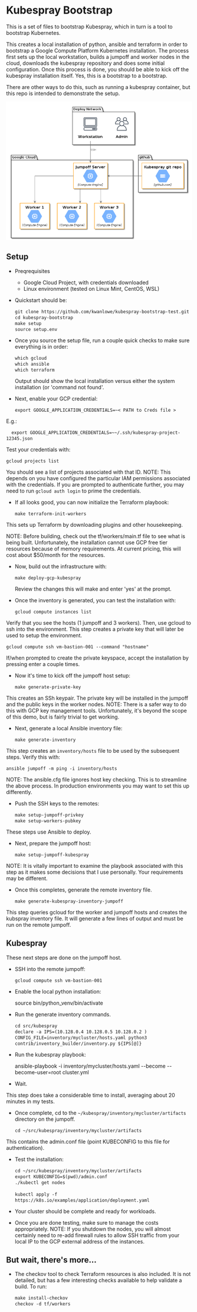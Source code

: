 # Kubespray Bootstrap

This is a set of files to bootstrap Kubespray, which in turn is a tool to bootstrap Kubernetes.

This creates a local installation of python, ansible and terraform in order to bootstrap a 
Google Compute Platform Kubernetes installation. The process first sets up the local workstation,
builds a jumpoff and worker nodes in the cloud, downloads the kubespray repository and does some
initial configuration. Once this process is done, you should be able to kick off the kubespray 
installation itself. Yes, this is a bootstrap to a bootstrap.

There are other ways to do this, such as running a kubespray container, but this repo is intended
to demonstrate the setup.

![Generated Inventory](kubespray.png)


## Setup

* Preqrequisites

  * Google Cloud Project, with credentials downloaded
  * Linux environment (tested on Linux Mint, CentOS, WSL)


* Quickstart should be:

      git clone https://github.com/kwanlowe/kubespray-bootstrap-test.git
      cd kubespray-bootstrap
      make setup
      source setup.env

* Once you source the setup file, run a couple quick checks to make sure everything is in order:

      which gcloud
      which ansible
      which terraform

  Output should show the local installation versus either the system installation (or 'command not found'.

* Next, enable your GCP credential:

      export GOOGLE_APPLICATION_CREDENTIALS=~< PATH to Creds file >

E.g.:

      export GOOGLE_APPLICATION_CREDENTIALS=~~/.ssh/kubespray-project-12345.json

Test your credentials with:

    gcloud projects list

You should see a list of projects associated with that ID. NOTE: This depends on you have configured
the particular IAM permissions associated with the credentials. If you are prompted to authenticate 
further, you may need to run ```gcloud auth login``` to prime the credentials.

* If all looks good, you can now initialize the Terraform playbook:

      make terraform-init-workers

This sets up Terraform by downloading plugins and other housekeeping. 

NOTE: Before building, check out the tf/workers/main.tf file to see what is being built. Unfortunately,
the installation cannot use GCP free tier resources because of memory requirements. At current pricing, 
this will cost about $50/month for the resources. 

* Now, build out the infrastructure with:

      make deploy-gcp-kubespray

  Review the changes this will make and enter 'yes' at the prompt.

* Once the inventory is generated, you can test the installation with:

      gcloud compute instances list

Verify that you see the hosts (1 jumpoff and 3 workers). Then, use gcloud to ssh into the environment.
This step creates a private key that will later be used to setup the environment.

    gcloud compute ssh vm-bastion-001 --command "hostname"

If/when prompted to create the private keyspace, accept the installation by pressing enter a couple times.

* Now it's time to kick off the jumpoff host setup:

      make generate-private-key

This creates an SSh keypair. The private key will be installed in the jumpoff and the public keys in the worker
nodes.  NOTE: There is a safer way to do this with GCP key management tools. Unfortunately, it's beyond the 
scope of this demo, but is fairly trivial to get working. 

* Next, generate a local Ansible inventory file:

      make generate-inventory

This step creates an ```inventory/hosts``` file to be used by the subsequent steps.  Verify this with:

    ansible jumpoff -m ping -i inventory/hosts

NOTE: The ansible.cfg file ignores host key checking. This is to streamline the above process. In production
environments you may want to set this up differently.


* Push the SSH keys to the remotes:

      make setup-jumpoff-privkey
      make setup-workers-pubkey

These steps use Ansible to deploy. 

* Next, prepare the jumpoff host:

      make setup-jumpoff-kubespray

NOTE: It is vitally important to examine the playbook associated with this step as it makes some decisions
that I use personally. Your requirements may be different.

* Once this completes, generate the remote inventory file. 

      make generate-kubespray-inventory-jumpoff

This step queries gcloud for the worker and jumpoff hosts and creates the kubspray inventory file.
It will generate a few lines of output and must be run on the remote jumpoff. 

## Kubespray 

These next steps are done on the jumpoff host. 

* SSH into the remote jumpoff:

      gcloud compute ssh vm-bastion-001

* Enable the local python installation:

    source bin/python_venv/bin/activate


* Run the generate inventory commands.

      cd src/kubespray
      declare -a IPS=(10.128.0.4 10.128.0.5 10.128.0.2 )
      CONFIG_FILE=inventory/mycluster/hosts.yaml python3 contrib/inventory_builder/inventory.py ${IPS[@]}

* Run the kubespray playbook:

    ansible-playbook -i inventory/mycluster/hosts.yaml  --become --become-user=root cluster.yml

* Wait.

This step does take a considerable time to install, averaging about 20 minutes in my tests.

* Once complete, cd to the ```~/kubespray/inventory/mycluster/artifacts``` directory on the jumpoff.

      cd ~/src/kubespray/inventory/mycluster/artifacts

This contains the admin.conf file (point KUBECONFIG to this file for authentication).

* Test the installation:

      cd ~/src/kubespray/inventory/mycluster/artifacts
      export KUBECONFIG=$(pwd)/admin.conf
      ./kubectl get nodes

      kubectl apply -f https://k8s.io/examples/application/deployment.yaml


* Your cluster should be complete and ready for workloads.


* Once you are done testing, make sure to manage the costs appropriately. 
NOTE: If you shutdown the nodes, you will almost certainly need to re-add 
firewall rules to allow SSH traffic from your local IP to the GCP external
address of the instances.

## But wait, there's more...

* The checkov tool to check Terraform resources is also included. It is not
detailed, but has a few interesting checks available to help validate a 
build. To run:

      make install-checkov
      checkov -d tf/workers



